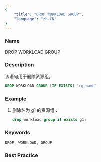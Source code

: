 ```yaml
---
{
    "title": "DROP WORKLOAD GROUP",
    "language": "zh-CN"
}
---
```


<!--
Licensed to the Apache Software Foundation (ASF) under one
or more contributor license agreements.  See the NOTICE file
distributed with this work for additional information
regarding copyright ownership.  The ASF licenses this file
to you under the Apache License, Version 2.0 (the
"License"); you may not use this file except in compliance
with the License.  You may obtain a copy of the License at

  http://www.apache.org/licenses/LICENSE-2.0

Unless required by applicable law or agreed to in writing,
software distributed under the License is distributed on an
"AS IS" BASIS, WITHOUT WARRANTIES OR CONDITIONS OF ANY
KIND, either express or implied.  See the License for the
specific language governing permissions and limitations
under the License.
-->



### Name

DROP WORKLOAD GROUP

### Description

 

该语句用于删除资源组。

```sql
DROP WORKLOAD GROUP [IF EXISTS] 'rg_name'
```

### Example

1. 删除名为 g1 的资源组：
    
    ```sql
    drop workload group if exists g1;
    ```

### Keywords

    DROP, WORKLOAD, GROUP

### Best Practice

